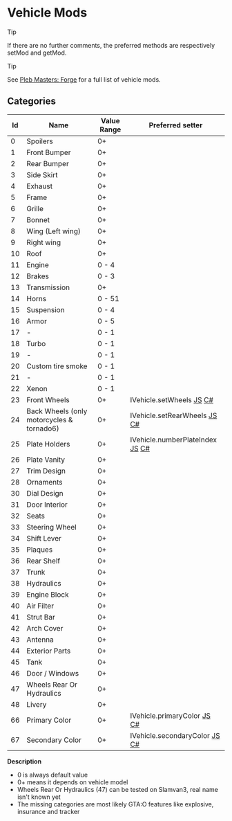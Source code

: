 ﻿# Vehicle Mods

> [!TIP]
> If there are no further comments, the preferred methods are respectively setMod and getMod.

> [!TIP]
> See <a href='https://forge.plebmasters.de/vehiclemods'>Pleb Masters: Forge</a> for a full list of vehicle mods.

## Categories

| Id  | Name                                      | Value Range | Preferred setter                                                                                                                                                                                                                                                            |
|-----|-------------------------------------------|-------------|-----------------------------------------------------------------------------------------------------------------------------------------------------------------------------------------------------------------------------------------------------------------------------|
| 0   | Spoilers                                  | 0+          |                                                                                                                                                                                                                                                                             |
| 1   | Front Bumper                              | 0+          |                                                                                                                                                                                                                                                                             |
| 2   | Rear Bumper                               | 0+          |                                                                                                                                                                                                                                                                             |
| 3   | Side Skirt                                | 0+          |                                                                                                                                                                                                                                                                             |
| 4   | Exhaust                                   | 0+          |                                                                                                                                                                                                                                                                             |
| 5   | Frame                                     | 0+          |                                                                                                                                                                                                                                                                             |
| 6   | Grille                                    | 0+          |                                                                                                                                                                                                                                                                             |
| 7   | Bonnet                                    | 0+          |                                                                                                                                                                                                                                                                             |
| 8   | Wing (Left wing)                          | 0+          |                                                                                                                                                                                                                                                                             |
| 9   | Right wing                                | 0+          |                                                                                                                                                                                                                                                                             |
| 10  | Roof                                      | 0+          |                                                                                                                                                                                                                                                                             |
| 11  | Engine                                    | 0 - 4       |                                                                                                                                                                                                                                                                             |
| 12  | Brakes                                    | 0 - 3       |                                                                                                                                                                                                                                                                             |
| 13  | Transmission                              | 0+          |                                                                                                                                                                                                                                                                             |
| 14  | Horns                                     | 0 - 51      |                                                                                                                                                                                                                                                                             |
| 15  | Suspension                                | 0 - 4       |                                                                                                                                                                                                                                                                             |
| 16  | Armor                                     | 0 - 5       |                                                                                                                                                                                                                                                                             |
| 17  | -                                         | 0 - 1       |                                                                                                                                                                                                                                                                             |
| 18  | Turbo                                     | 0 - 1       |                                                                                                                                                                                                                                                                             |
| 19  | -                                         | 0 - 1       |                                                                                                                                                                                                                                                                             |
| 20  | Custom tire smoke                         | 0 - 1       |                                                                                                                                                                                                                                                                             |
| 21  | -                                         | 0 - 1       |                                                                                                                                                                                                                                                                             |
| 22  | Xenon                                     | 0 - 1       |                                                                                                                                                                                                                                                                             |
| 23  | Front Wheels                              | 0+          | IVehicle.setWheels [JS](http://docs.altv.mp/js/api/alt-server.Vehicle.html#_altmp_altv_types_alt_server_Vehicle_setWheels) [C#](http://docs.altv.mp/cs/api/AltV.Net.Elements.Entities.IVehicle.html#AltV_Net_Elements_Entities_IVehicle_SetWheels_System_Byte_System_Byte_) |
| 24  | Back Wheels (only motorcycles & tornado6) | 0+          | IVehicle.setRearWheels [JS](http://docs.altv.mp/js/api/alt-server.Vehicle.html#_altmp_altv_types_alt_server_Vehicle_setRearWheels) [C#](http://docs.altv.mp/cs/api/AltV.Net.Elements.Entities.IVehicle.html#AltV_Net_Elements_Entities_IVehicle_RearWheel)                  |
| 25  | Plate Holders                             | 0+          | IVehicle.numberPlateIndex [JS](http://docs.altv.mp/js/api/alt-server.Vehicle.html#_altmp_altv_types_alt_server_Vehicle_numberPlateIndex) [C#](http://docs.altv.mp/cs/api/AltV.Net.Elements.Entities.IVehicle.html#AltV_Net_Elements_Entities_IVehicle_NumberplateIndex)     |
| 26  | Plate Vanity                              | 0+          |                                                                                                                                                                                                                                                                             |
| 27  | Trim Design                               | 0+          |                                                                                                                                                                                                                                                                             |
| 28  | Ornaments                                 | 0+          |                                                                                                                                                                                                                                                                             |
| 30  | Dial Design                               | 0+          |                                                                                                                                                                                                                                                                             |
| 31  | Door Interior                             | 0+          |                                                                                                                                                                                                                                                                             |
| 32  | Seats                                     | 0+          |                                                                                                                                                                                                                                                                             |
| 33  | Steering Wheel                            | 0+          |                                                                                                                                                                                                                                                                             |
| 34  | Shift Lever                               | 0+          |                                                                                                                                                                                                                                                                             |
| 35  | Plaques                                   | 0+          |                                                                                                                                                                                                                                                                             |
| 36  | Rear Shelf                                | 0+          |                                                                                                                                                                                                                                                                             |
| 37  | Trunk                                     | 0+          |                                                                                                                                                                                                                                                                             |
| 38  | Hydraulics                                | 0+          |                                                                                                                                                                                                                                                                             |
| 39  | Engine Block                              | 0+          |                                                                                                                                                                                                                                                                             |
| 40  | Air Filter                                | 0+          |                                                                                                                                                                                                                                                                             |
| 41  | Strut Bar                                 | 0+          |                                                                                                                                                                                                                                                                             |
| 42  | Arch Cover                                | 0+          |                                                                                                                                                                                                                                                                             |
| 43  | Antenna                                   | 0+          |                                                                                                                                                                                                                                                                             |
| 44  | Exterior Parts                            | 0+          |                                                                                                                                                                                                                                                                             |
| 45  | Tank                                      | 0+          |                                                                                                                                                                                                                                                                             |
| 46  | Door / Windows                            | 0+          |
| 47  | Wheels Rear Or Hydraulics                 | 0+          |                                                                                                                                                                                                                                                                             |
| 48  | Livery                                    | 0+          |                                                                                                                                                                                                                                                                             |
| 66  | Primary Color                             | 0+          | IVehicle.primaryColor [JS](http://docs.altv.mp/js/api/alt-server.Vehicle.html#_altmp_altv_types_alt_server_Vehicle_primaryColor) [C#](http://docs.altv.mp/cs/api/AltV.Net.Elements.Entities.IVehicle.html#AltV_Net_Elements_Entities_IVehicle_PrimaryColor)                 |
| 67  | Secondary Color                           | 0+          | IVehicle.secondaryColor [JS](http://docs.altv.mp/js/api/alt-server.Vehicle.html#_altmp_altv_types_alt_server_Vehicle_secondaryColor) [C#](http://docs.altv.mp/cs/api/AltV.Net.Elements.Entities.IVehicle.html#AltV_Net_Elements_Entities_IVehicle_SecondaryColor)           |

**Description**

- 0 is always default value
- 0+ means it depends on vehicle model
- Wheels Rear Or Hydraulics (47) can be tested on Slamvan3, real name isn't known yet
- The missing categories are most likely GTA:O features like explosive, insurance and tracker
